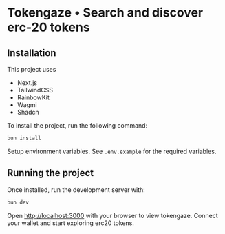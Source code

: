 # Tokengaze • Search and discover erc-20 tokens

## Installation
This project uses
- Next.js 
- TailwindCSS 
- RainbowKit 
- Wagmi
- Shadcn

To install the project, run the following command:

```bash
bun install
```

Setup environment variables. See `.env.example` for the required variables.

## Running the project
Once installed, run the development server with:

```bash
bun dev
```

Open [http://localhost:3000](http://localhost:3000) with your browser to view tokengaze. Connect your wallet and start exploring erc20 tokens.

